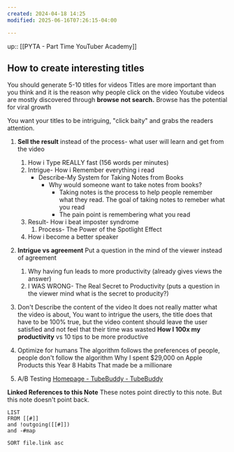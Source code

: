 ```yaml
---
created: 2024-04-18 14:25
modified: 2025-06-16T07:26:15-04:00

---
```

up::  [[PYTA - Part Time YouTuber Academy]]
## How to create interesting titles

You should generate 5-10 titles for videos
Titles are more important than you think and it is the reason why people click on the video
Youtube videos are mostly discovered through **browse** **not search.**
Browse has the potential for viral growth

You want your titles to be intriguing, "click baity" and grabs the readers attention.

1. **Sell the result** instead of the process- what user will learn and get from the video
	1. How i Type REALLY fast (156 words per minutes)
	2. Intrigue- How i Remember everything i read
		- Describe-My System for Taking Notes from Books
			- Why would someone want to take notes from books?
				- Taking notes is the process to help people remember what they read. The goal of taking notes to remeber what you read
				- The pain point is remembering what you read
	1. Result- How i beat imposter syndrome
		1. Process- The Power of the Spotlight Effect
	2. How i become a better speaker

2. **Intrigue vs agreement**
	Put a question in the mind of the viewer instead of agreement
	1. Why having fun leads to more productivity (already gives views the answer)
	2. I WAS WRONG- The Real Secret to Productivity (puts a question in the viewer mind what is the secret to producity?)
1. Don't Describe the content of the video
	It does not really matter what the video is about, You want to intrigue the users, the title does that have to be 100% true, but the video content should leave the user satisfied and not feel that their time was wasted
	**How I 100x my productivity** vs 10 tips to be more productive
4. Optimize for humans
	The algorithm follows the preferences of people, people don't follow the algorithm
	Why I spent $29,000 on Apple Products this Year
	8 Habits That made be a millionare
5. A/B Testing
	[Homepage - TubeBuddy - TubeBuddy](https://www.tubebuddy.com/)



**Linked References to this Note**
These notes point directly to this note. But this note doesn't point back.
```dataview
LIST
FROM [[#]]
and !outgoing([[#]])
and -#map

SORT file.link asc
```
